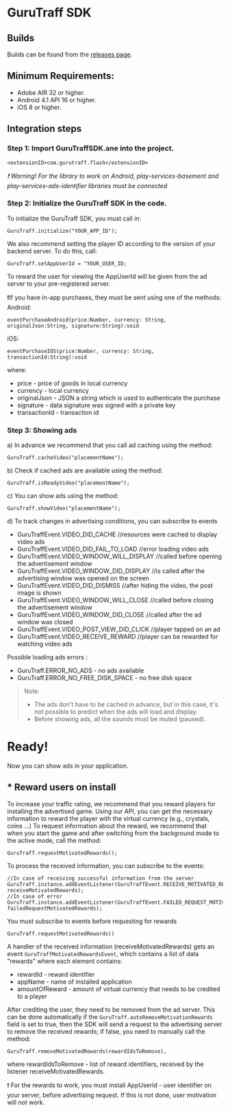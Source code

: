 # GuruTraff SDK
## Builds
Builds can be found from the [releases page](https://github.com/gurutraff/gurutraff-sdk-flash/releases).

## Minimum Requirements:
   - Adobe AIR 32 or higher.
   - Android 4.1 API 16 or higher.
   - iOS 8 or higher.

 ## Integration steps
### Step 1: Import GuruTraffSDK.ane into the project.
  

    <extensionID>com.gurutraff.flash</extensionID>

  *:exclamation: Warning! For the library to work on Android, play-services-basement and play-services-ads-identifier libraries must be connected*
### Step 2: Initialize the GuruTraff SDK in the code.
To initialize the GuruTraff SDK, you must call in: 

    GuruTraff.initialize("YOUR_APP_ID");

We also recommend setting the player ID according to the version of your backend server. To do this, call: 

    GuruTraff.setAppUserId = "YOUR_USER_ID;

To reward the user for viewing the AppUserId will be given from the ad server to your pre-registered server.

:exclamation:If you have in-app purchases, they must be sent using one of the methods:
 Android:
    

    eventPurchaseAndroid(price:Number, currency: String, originalJson:String, signature:String):void
iOS:
    

    eventPurchaseIOS(price:Number, currency: String, transactionId:String):void    
where: 

- price - price of goods in local currency 
- currency - local currency
- originalJson -  JSON a string which is used to authenticate the purchase 
- signature - data signature was signed with a private key   
- transactionId - transaction id
 
### Step 3:  Showing ads
a) In advance we recommend that you call ad caching using the method:

    GuruTraff.cacheVideo("placementName");

b) Check if cached ads are available using the method:

    GuruTraff.isReadyVideo("placementName");

c) You can show ads using the method:

    GuruTraff.showVideo("placementName");

d) To track changes in advertising conditions, you can subscribe to events
  - GuruTraffEvent.VIDEO_DID_CACHE    //resources were cached to display video ads
  - GuruTraffEvent.VIDEO_DID_FAIL_TO_LOAD  //error loading video ads
  - GuruTraffEvent.VIDEO_WINDOW_WILL_DISPLAY  //called before opening the advertisement window
  - GuruTraffEvent.VIDEO_WINDOW_DID_DISPLAY  //is called after the advertising window was opened on the screen 
  - GuruTraffEvent.VIDEO_DID_DISMISS  //after hiding the video, the post image is shown
  - GuruTraffEvent.VIDEO_WINDOW_WILL_CLOSE   //called before closing the advertisement window
  - GuruTraffEvent.VIDEO_WINDOW_DID_CLOSE  //called after the ad window was closed
  - GuruTraffEvent.VIDEO_POST_VIEW_DID_CLICK  //player tapped on an ad
  - GuruTraffEvent.VIDEO_RECEIVE_REWARD  //player can be rewarded for watching video ads
        
  Possible loading ads errors :
  - GuruTraff.ERROR_NO_ADS - no ads available
  - GuruTraff.ERROR_NO_FREE_DISK_SPACE - no free disk space
            

>    Note: 
> - The ads don't have to be cached in advance, but in this case, it's not possible to predict when the ads will load and display.
> - Before showing ads, all the sounds must be muted (paused).

# Ready!
Now you can show ads in your application.


## * Reward users on install
To increase your traffic rating, we recommend that you reward players for installing the advertised game.
    Using our API, you can get the necessary information to reward the player with the virtual currency (e.g., crystals, coins ...)
    To request information about the reward, we recommend that when you start the game and after switching from the background mode to the active mode, call the method:
    

    GuruTraff.requestMotivatedRewards();
    
  To process the received information, you can subscribe to the events: 
   

    //In case of receiving successful information from the server            
    GuruTraff.instance.addEventListener(GuruTraffEvent.RECEIVE_MOTIVATED_REWARDS, receiveMotivatedRewards);
    //In case of error
    GuruTraff.instance.addEventListener(GuruTraffEvent.FAILED_REQUEST_MOTIVATED_REWARDS, failedRequestMotivatedRewards);

You must subscribe to events before requesting for rewards 

`GuruTraff.requestMotivatedRewards()`

A handler of the received information (receiveMotivatedRewards) gets an event `GuruTraffMotivatedRewardsEvent`, which contains a list of data "rewards" where each element contains:
 - rewardId - reward identifier 
 - appName - name of installed application
 - amountOfReward - amount of virtual currency that needs to be credited
   to a player    

After crediting the user, they need to be removed from the ad server. This can be done automatically if the `GuruTraff.autoRemoveMotivationRewards` field is set to true, then the SDK will send a request to the advertising server to remove the received rewards; if false, you need to manually call the method:

    GuruTraff.removeMotivatedRewards(rewardIdsToRemove),
where rewardIdsToRemove - list of reward identifiers, received by the listener receiveMotivatedRewards.
    
:exclamation: For the rewards to work, you must install AppUserId - user identifier on your server, before advertising request. If this is not done, user motivation will not work.
